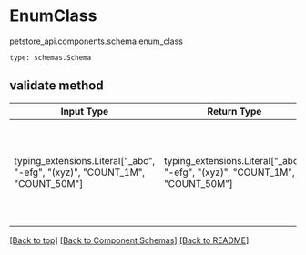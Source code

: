 # EnumClass
petstore_api.components.schema.enum_class
```
type: schemas.Schema
```

## validate method
Input Type | Return Type | Notes
------------ | ------------- | -------------
typing_extensions.Literal["_abc", "-efg", "(xyz)", "COUNT_1M", "COUNT_50M"] | typing_extensions.Literal["_abc", "-efg", "(xyz)", "COUNT_1M", "COUNT_50M"] | must be one of ["_abc", "-efg", "(xyz)", "COUNT_1M", "COUNT_50M"] if omitted the server will use the default value of -efg

[[Back to top]](#top) [[Back to Component Schemas]](../../../README.md#Component-Schemas) [[Back to README]](../../../README.md)
